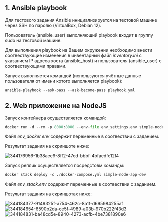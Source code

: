 ## 1. Ansible playbook
Для тестового задания Ansible инициализируется на тестовой машине через SSH по паролю (VirtualBox, Debian 12).

Пользователь (ansible_user) выполняющий playbook входит в группу sudo на тестовой машине.

Для выполнения playbook на Вашем окружении необходимо внести соотвествующие изменения в инвентарный файл *inventory.ini* с указанием IP адреса хоста (ansible_host) и пользователя (ansible_user) с соотвествующими правами.

Запуск  выполняется командой (используются учётные данные пользователя от имени котого выполняется playbook):

```tf
ansible-playbook --ask-pass --ask-become-pass playbook.yml
```

 ## 2. Web приложение на NodeJS
Запуск контейнера осуществляется командой:

```tf
docker run -d --rm -p 8000:8000 --env-file env_settings.env simple-node-app
```
Файл *env_docker.env* содержит переменные в соотвествии с заданием. 

Результат задания на скриншоте ниже:

![344176956-1b38aee9-8ff2-47cd-bbbf-4bfaedfe12f4](https://github.com/KirillJBee/brick.dev-devops-tasks/assets/77605315/9df234b0-1eff-46a5-971c-ac30f080842f)


Запуск реплик осуществляется посредстовм команды:

```tf
docker stack deploy -c ./docker-compose.yml simple-node-app-dev
```
Файл *env_stack.env* содержит переменные в соотвествии с заданием.

Результат задания на скриншотах ниже:

![344184377-9149325f-a754-462c-8a1f-d695984255af](https://github.com/KirillJBee/brick.dev-devops-tasks/assets/77605315/c159d623-a1df-4bed-b071-e6b5ebe30676)
![344184654-6590b2da-ce5f-4989-a03b-970b222f43d3](https://github.com/KirillJBee/brick.dev-devops-tasks/assets/77605315/7a7840ce-92fb-4220-8257-ce2b6a52dcd8)
![344184831-ba48cd5e-8940-4273-acfb-4be7381890e6](https://github.com/KirillJBee/brick.dev-devops-tasks/assets/77605315/ca64c776-86e0-47c4-b5b7-c9bf125c6aad)




